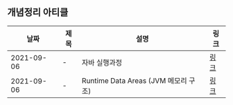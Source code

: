 ## 개념정리 아티클

| 날짜       | 제목 | 설명                             | 링크                                   |
| ---------- | ---- | -------------------------------- | -------------------------------------- |
| 2021-09-06 | -    | 자바 실행과정        | [링크](https://jh-labs.tistory.com/26)  |
| 2021-09-06 | -    | Runtime Data Areas (JVM 메모리 구조)              | [링크](https://jh-labs.tistory.com/28)  |

